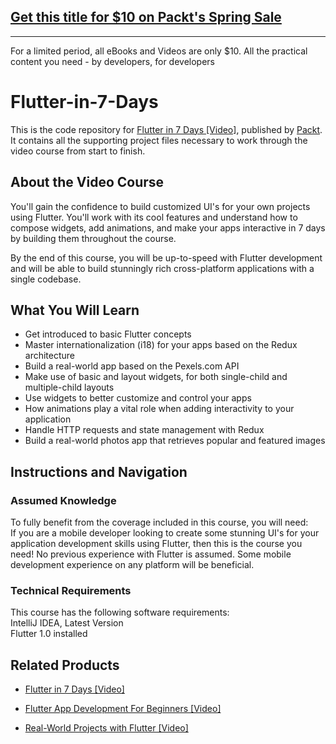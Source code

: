 ## [Get this title for $10 on Packt's Spring Sale](https://www.packt.com/V11811?utm_source=github&utm_medium=packt-github-repo&utm_campaign=spring_10_dollar_2022)
-----
For a limited period, all eBooks and Videos are only $10. All the practical content you need \- by developers, for developers

# Flutter-in-7-Days
This is the code repository for [Flutter in 7 Days [Video]](https://www.packtpub.com/application-development/flutter-7-days-video), published by [Packt](https://www.packtpub.com/?utm_source=github). It contains all the supporting project files necessary to work through the video course from start to finish.
## About the Video Course
You'll gain the confidence to build customized UI's for your own projects using Flutter. You'll work with its cool features and understand how to compose widgets, add animations, and make your apps interactive in 7 days by building them throughout the course.

By the end of this course, you will be up-to-speed with Flutter development and will be able to build stunningly rich cross-platform applications with a single codebase.

<H2>What You Will Learn</H2>
<DIV class=book-info-will-learn-text>
<UL>
<LI> Get introduced to basic Flutter concepts
<LI> Master internationalization (i18) for your apps based on the Redux architecture
<LI> Build a real-world app based on the Pexels.com API
<LI> Make use of basic and layout widgets, for both single-child and multiple-child layouts
<LI> Use widgets to better customize and control your apps
<LI> How animations play a vital role when adding interactivity to your application
<LI> Handle HTTP requests and state management with Redux
<LI> Build a real-world photos app that retrieves popular and featured images </UL></DIV>

## Instructions and Navigation
### Assumed Knowledge
To fully benefit from the coverage included in this course, you will need:<br/>
If you are a mobile developer looking to create some stunning UI's for your application development skills using Flutter, then this is the course you need! No previous experience with Flutter is assumed. Some mobile development experience on any platform will be beneficial.
### Technical Requirements
This course has the following software requirements:<br/>
IntelliJ IDEA, Latest Version <br/>
Flutter 1.0 installed




## Related Products
* [Flutter in 7 Days [Video]](https://www.packtpub.com/application-development/flutter-7-days-video)

* [Flutter App Development For Beginners [Video]](https://www.packtpub.com/application-development/flutter-app-development-beginners-video)

* [Real-World Projects with Flutter [Video]](https://www.packtpub.com/application-development/real-world-projects-flutter-video)
